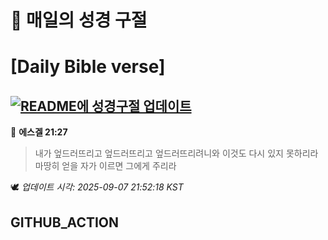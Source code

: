 # 🙏 매일의 성경 구절
# [Daily Bible verse]
## [![README에 성경구절 업데이트](https://github.com/DONGSUKA/first_test/actions/workflows/update-readme-bible.yml/badge.svg)](https://github.com/DONGSUKA/first_test/actions/workflows/update-readme-bible.yml)
<!-- START_BIBLE_VERSE -->
📖 **에스겔 21:27**
> 내가 엎드러뜨리고 엎드러뜨리고 엎드러뜨리려니와 이것도 다시 있지 못하리라 마땅히 얻을 자가 이르면 그에게 주리라

🕊️ _업데이트 시각: 2025-09-07 21:52:18 KST_
  <!-- END_BIBLE_VERSE -->
## GITHUB_ACTION
